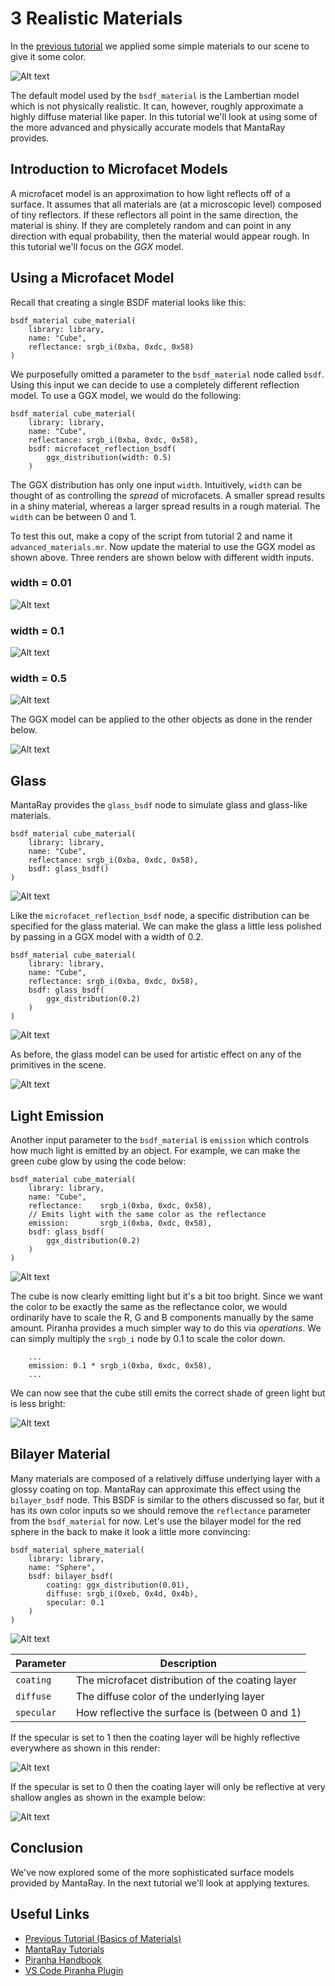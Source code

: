 # 3 Realistic Materials

In the [previous tutorial](../2_basics_of_materials/2_basics_of_materials.md) we applied some simple materials to our scene to give it some color.

![Alt text](../2_basics_of_materials/assets/2019-08-26_T19_37_38_quick_render_S128.jpg)

The default model used by the `bsdf_material` is the Lambertian model which is not physically realistic. It can, however, roughly approximate a highly diffuse material like paper. In this tutorial we'll look at using some of the more advanced and physically accurate models that MantaRay provides.

## Introduction to Microfacet Models

A microfacet model is an approximation to how light reflects off of a surface. It assumes that all materials are (at a microscopic level) composed of tiny reflectors. If these reflectors all point in the same direction, the material is shiny. If they are completely random and can point in any direction with equal probability, then the material would appear rough. In this tutorial we'll focus on the *GGX* model.

## Using a Microfacet Model

Recall that creating a single BSDF material looks like this:

```
bsdf_material cube_material(
    library: library,
    name: "Cube",
    reflectance: srgb_i(0xba, 0xdc, 0x58)
)
```

We purposefully omitted a parameter to the `bsdf_material` node called `bsdf`. Using this input we can decide to use a completely different reflection model. To use a GGX model, we would do the following:

```
bsdf_material cube_material(
    library: library,
    name: "Cube",
    reflectance: srgb_i(0xba, 0xdc, 0x58),
    bsdf: microfacet_reflection_bsdf(
        ggx_distribution(width: 0.5)
    )
```

The GGX distribution has only one input `width`. Intuitively, `width` can be thought of as controlling the *spread* of microfacets. A smaller spread results in a shiny material, whereas a larger spread results in a rough material. The `width` can be between 0 and 1.

To test this out, make a copy of the script from tutorial 2 and name it `advanced_materials.mr`. Now update the material to use the GGX model as shown above. Three renders are shown below with different width inputs.

### width = 0.01
![Alt text](assets/render1.jpg)

### width = 0.1
![Alt text](assets/render2.jpg)

### width = 0.5
![Alt text](assets/render3.jpg)

The GGX model can be applied to the other objects as done in the render below.

![Alt text](assets/render4.jpg)

## Glass

MantaRay provides the `glass_bsdf` node to simulate glass and glass-like materials.

```
bsdf_material cube_material(
    library: library,
    name: "Cube",
    reflectance: srgb_i(0xba, 0xdc, 0x58),
    bsdf: glass_bsdf()
)
```

![Alt text](assets/render5.jpg)

Like the `microfacet_reflection_bsdf` node, a specific distribution can be specified for the glass material. We can make the glass a little less polished by passing in a GGX model with a width of 0.2.

```
bsdf_material cube_material(
    library: library,
    name: "Cube",
    reflectance: srgb_i(0xba, 0xdc, 0x58),
    bsdf: glass_bsdf(
        ggx_distribution(0.2)
    )
)
```

![Alt text](assets/render6.jpg)

As before, the glass model can be used for artistic effect on any of the primitives in the scene.

![Alt text](assets/render7.jpg)

## Light Emission

Another input parameter to the `bsdf_material` is `emission` which controls how much light is emitted by an object. For example, we can make the green cube glow by using the code below:

```
bsdf_material cube_material(
    library: library,
    name: "Cube",
    reflectance:    srgb_i(0xba, 0xdc, 0x58),
    // Emits light with the same color as the reflectance
    emission:       srgb_i(0xba, 0xdc, 0x58), 
    bsdf: glass_bsdf(
        ggx_distribution(0.2)
    )
)
```

![Alt text](assets/render8.jpg)

The cube is now clearly emitting light but it's a bit too bright. Since we want the color to be exactly the same as the reflectance color, we would ordinarily have to scale the R, G and B components manually by the same amount. Piranha provides a much simpler way to do this via *operations*. We can simply multiply the `srgb_i` node by 0.1 to scale the color down.

```
    ...
    emission: 0.1 * srgb_i(0xba, 0xdc, 0x58), 
    ...
```

We can now see that the cube still emits the correct shade of green light but is less bright:

![Alt text](assets/render9.jpg)

## Bilayer Material

Many materials are composed of a relatively diffuse underlying layer with a glossy coating on top. MantaRay can approximate this effect using the `bilayer_bsdf` node. This BSDF is similar to the others discussed so far, but it has its own color inputs so we should remove the `reflectance` parameter from the `bsdf_material` for now. Let's use the bilayer model for the red sphere in the back to make it look a little more convincing:

```
bsdf_material sphere_material(
    library: library,
    name: "Sphere",
    bsdf: bilayer_bsdf(
        coating: ggx_distribution(0.01),
        diffuse: srgb_i(0xeb, 0x4d, 0x4b),
        specular: 0.1
    )
)
```

![Alt text](assets/render10.jpg)

| Parameter     | Description        |
|---------------|--------------------|
|`coating`|The microfacet distribution of the coating layer|
|`diffuse`|The diffuse color of the underlying layer|
|`specular`|How reflective the surface is (between 0 and 1)|

If the specular is set to 1 then the coating layer will be highly reflective everywhere as shown in this render:

![Alt text](assets/render12.jpg)

If the specular is set to 0 then the coating layer will only be reflective at very shallow angles as shown in the example below:

![Alt text](assets/render11.jpg)

## Conclusion

We've now explored some of the more sophisticated surface models provided by MantaRay. In the next tutorial we'll look at applying textures.

## Useful Links

* [Previous Tutorial (Basics of Materials)](../2_basics_of_materials/2_basics_of_materials.md)
* [MantaRay Tutorials](../all_tutorials.md)
* [Piranha Handbook](https://github.com/ange-yaghi/piranha/blob/master/docs/handbook/handbook.md)
* [VS Code Piranha Plugin](https://github.com/ange-yaghi/mantaray-sdl-extension)
